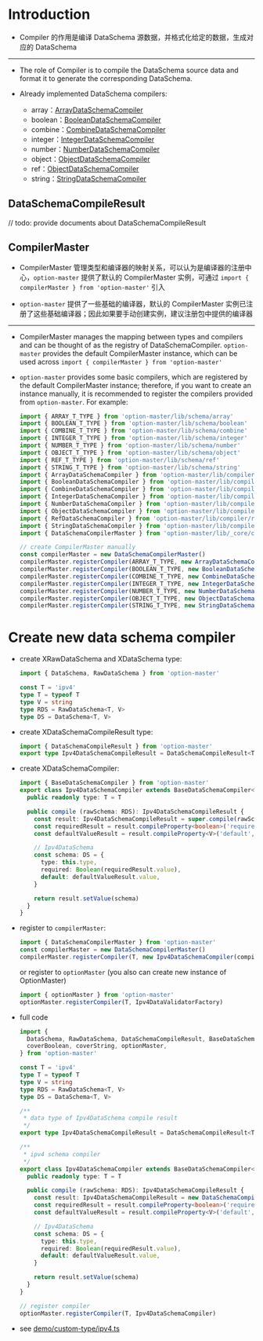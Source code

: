 # Introduction

* Compiler 的作用是编译 DataSchema 源数据，并格式化给定的数据，生成对应的 DataSchema

---

* The role of Compiler is to compile the DataSchema source data and format it to generate the corresponding DataSchema.

* Already implemented DataSchema compilers:

  - array：[ArrayDataSchemaCompiler](../src/compiler/array.ts)
  - boolean：[BooleanDataSchemaCompiler](../src/compiler/boolean.ts)
  - combine：[CombineDataSchemaCompiler](../src/compiler/combine.ts)
  - integer：[IntegerDataSchemaCompiler](../src/compiler/integer.ts)
  - number：[NumberDataSchemaCompiler](../src/compiler/number.ts)
  - object：[ObjectDataSchemaCompiler](../src/compiler/object.ts)
  - ref：[ObjectDataSchemaCompiler](../src/compiler/ref.ts)
  - string：[StringDataSchemaCompiler](../src/compiler/string.ts)

## DataSchemaCompileResult

  // todo: provide documents about DataSchemaCompileResult

## CompilerMaster
  * CompilerMaster 管理类型和编译器的映射关系，可以认为是编译器的注册中心，`option-master` 提供了默认的 CompilerMaster 实例，可通过 `import { compilerMaster } from 'option-master'` 引入

  * `option-master` 提供了一些基础的编译器，默认的 CompilerMaster 实例已注册了这些基础编译器；因此如果要手动创建实例，建议注册包中提供的编译器

  ---

  * CompilerMaster manages the mapping between types and compilers and can be thought of as the registry of DataSchemaCompiler. `option-master` provides the default CompilerMaster instance, which can be used across `import { compilerMaster } from 'option-master'`

  * `option-master` provides some basic compilers, which are registered by the default CompilerMaster instance; therefore, if you want to create an instance manually, it is recommended to register the compilers provided from `option-master`. For example:

    ```typescript
    import { ARRAY_T_TYPE } from 'option-master/lib/schema/array'
    import { BOOLEAN_T_TYPE } from 'option-master/lib/schema/boolean'
    import { COMBINE_T_TYPE } from 'option-master/lib/schema/combine'
    import { INTEGER_T_TYPE } from 'option-master/lib/schema/integer'
    import { NUMBER_T_TYPE } from 'option-master/lib/schema/number'
    import { OBJECT_T_TYPE } from 'option-master/lib/schema/object'
    import { REF_T_TYPE } from 'option-master/lib/schema/ref'
    import { STRING_T_TYPE } from 'option-master/lib/schema/string'
    import { ArrayDataSchemaCompiler } from 'option-master/lib/compiler/array'
    import { BooleanDataSchemaCompiler } from 'option-master/lib/compiler/boolean'
    import { CombineDataSchemaCompiler } from 'option-master/lib/compiler/combine'
    import { IntegerDataSchemaCompiler } from 'option-master/lib/compiler/integer'
    import { NumberDataSchemaCompiler } from 'option-master/lib/compiler/number'
    import { ObjectDataSchemaCompiler } from 'option-master/lib/compiler/object'
    import { RefDataSchemaCompiler } from 'option-master/lib/compiler/ref'
    import { StringDataSchemaCompiler } from 'option-master/lib/compiler/string'
    import { DataSchemaCompilerMaster } from 'option-master/lib/_core/compiler'

    // create CompilerMaster manually
    const compilerMaster = new DataSchemaCompilerMaster()
    compilerMaster.registerCompiler(ARRAY_T_TYPE, new ArrayDataSchemaCompiler(compilerMaster))
    compilerMaster.registerCompiler(BOOLEAN_T_TYPE, new BooleanDataSchemaCompiler())
    compilerMaster.registerCompiler(COMBINE_T_TYPE, new CombineDataSchemaCompiler(compilerMaster))
    compilerMaster.registerCompiler(INTEGER_T_TYPE, new IntegerDataSchemaCompiler())
    compilerMaster.registerCompiler(NUMBER_T_TYPE, new NumberDataSchemaCompiler())
    compilerMaster.registerCompiler(OBJECT_T_TYPE, new ObjectDataSchemaCompiler(compilerMaster))
    compilerMaster.registerCompiler(STRING_T_TYPE, new StringDataSchemaCompiler())
    ```

# Create new data schema compiler
  * create XRawDataSchema and XDataSchema type:
    ```typescript
    import { DataSchema, RawDataSchema } from 'option-master'

    const T = 'ipv4'
    type T = typeof T
    type V = string
    type RDS = RawDataSchema<T, V>
    type DS = DataSchema<T, V>
    ```

  * create XDataSchemaCompileResult type:
    ```typescript
    import { DataSchemaCompileResult } from 'option-master'
    export type Ipv4DataSchemaCompileResult = DataSchemaCompileResult<T, V, RDS, DS>
    ```

  * create XDataSchemaCompiler:
    ```typescript
    import { BaseDataSchemaCompiler } from 'option-master'
    export class Ipv4DataSchemaCompiler extends BaseDataSchemaCompiler<T, V, RDS, DS> {
      public readonly type: T = T

      public compile (rawSchema: RDS): Ipv4DataSchemaCompileResult {
        const result: Ipv4DataSchemaCompileResult = super.compile(rawSchema)
        const requiredResult = result.compileProperty<boolean>('required', coverBoolean, false)
        const defaultValueResult = result.compileProperty<V>('default', coverString)

        // Ipv4DataSchema
        const schema: DS = {
          type: this.type,
          required: Boolean(requiredResult.value),
          default: defaultValueResult.value,
        }

        return result.setValue(schema)
      }
    }
    ```

  * register to `compilerMaster`:
    ```typescript
    import { DataSchemaCompilerMaster } from 'option-master'
    const compilerMaster = new DataSchemaCompilerMaster()
    compilerMaster.registerCompiler(T, new Ipv4DataSchemaCompiler(compilerMaster))
    ```

    or register to `optionMaster` (you also can create new instance of OptionMaster)
    ```typescript
    import { optionMaster } from 'option-master'
    optionMaster.registerCompiler(T, Ipv4DataValidatorFactory)
    ```

  * full code

    ```typescript
    import {
      DataSchema, RawDataSchema, DataSchemaCompileResult, BaseDataSchemaCompiler,
      coverBoolean, coverString, optionMaster,
    } from 'option-master'

    const T = 'ipv4'
    type T = typeof T
    type V = string
    type RDS = RawDataSchema<T, V>
    type DS = DataSchema<T, V>

    /**
     * data type of Ipv4DataSchema compile result
     */
    export type Ipv4DataSchemaCompileResult = DataSchemaCompileResult<T, V, RDS, DS>

    /**
     * ipv4 schema compiler
     */
    export class Ipv4DataSchemaCompiler extends BaseDataSchemaCompiler<T, V, RDS, DS> {
      public readonly type: T = T

      public compile (rawSchema: RDS): Ipv4DataSchemaCompileResult {
        const result: Ipv4DataSchemaCompileResult = new DataSchemaCompileResult(rawSchema)
        const requiredResult = result.compileProperty<boolean>('required', coverBoolean, false)
        const defaultValueResult = result.compileProperty<V>('default', coverString)

        // Ipv4DataSchema
        const schema: DS = {
          type: this.type,
          required: Boolean(requiredResult.value),
          default: defaultValueResult.value,
        }

        return result.setValue(schema)
      }
    }

    // register compiler
    optionMaster.registerCompiler(T, Ipv4DataSchemaCompiler)
    ```

  * see [demo/custom-type/ipv4.ts](../demo/custom-type/ipv4.ts)
